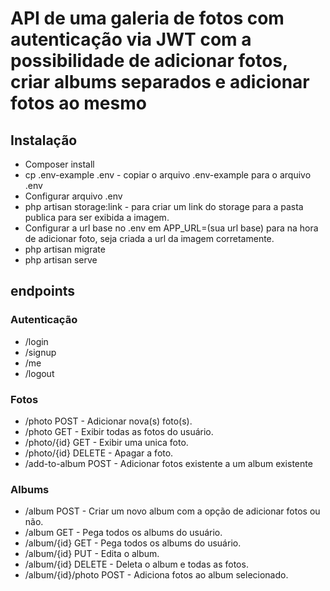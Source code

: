 # API de uma galeria de fotos com autenticação via JWT com a possibilidade de adicionar fotos, criar albums separados e adicionar fotos ao mesmo

## Instalação

* Composer install
* cp .env-example .env - copiar o arquivo .env-example para o arquivo .env
* Configurar arquivo .env
* php artisan storage:link - para criar um link do storage para a pasta publica para ser exibida a imagem.
* Configurar a url base no .env em APP_URL=(sua url base) para na hora de adicionar foto, seja criada a url da imagem corretamente.
* php artisan migrate
* php artisan serve

## endpoints

### Autenticação

* /login
* /signup
* /me
* /logout

### Fotos

* /photo POST - Adicionar nova(s) foto(s).
* /photo GET - Exibir todas as fotos do usuário.
* /photo/{id} GET - Exibir uma unica foto.
* /photo/{id} DELETE - Apagar a foto.
* /add-to-album POST - Adicionar fotos existente a um album existente

### Albums

* /album POST - Criar um novo album com a opção de adicionar fotos ou não.
* /album GET - Pega todos os albums do usuário.
* /album/{id} GET - Pega todos os albums do usuário.
* /album/{id} PUT - Edita o album.
* /album/{id} DELETE - Deleta o album e todas as fotos.
* /album/{id}/photo POST - Adiciona fotos ao album selecionado.
